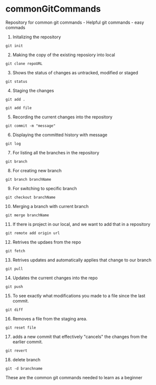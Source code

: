 # commonGitCommands
Repository for common git commands - Helpful git commands - easy commads



1. Initalizing the repository
```
git init
```

2. Making the copy of the existing reposiory into local
```
git clone repoURL
```

3. Shows the status of changes as untracked, modified or staged
```
git status
```

4. Staging the changes
```
git add .
```
```
git add file
```

5. Recording the current changes into the repository
```
git commit -m "message"
```

6. Displaying the committed history with message
```
git log
```
7. For listing all the branches in the repository

```
git branch
```
8. For creating new branch

```
git branch branchName
```

9. For switching to specific branch

```
git checkout branchName
```

10. Merging a branch with current branch
```
git merge branchName
```
11. If there is project in our local, and we want to add that in a repository

```
git remote add origin url
```

12. Retrives the updaes from the repo

```
git fetch
```

13. Retrives updates and automatically applies that change to our branch
```
git pull
```

14. Updates the current changes into the repo
```
git push
```

15. To see exactly what modifications you made to a file since the last commit.
```
git diff
```

16. Removes a file from the staging area.
```
git reset file
```

17. adds a new commit that effectively "cancels" the changes from the earlier commit.
```
git revert
```

18. delete branch
```
git -d branchname
```


These are the common git commands needed to learn as a beginner
